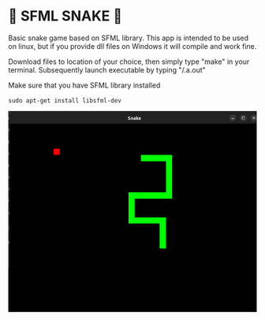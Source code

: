 # 🐍 SFML SNAKE 🐍

Basic snake game based on SFML library. This app is intended to be used on linux, but if you provide dll files on Windows it will compile and work fine. 

Download files to location of your choice, then simply type "make" in your terminal. Subsequently launch executable by typing "/.a.out"

Make sure that you have SFML library installed
```
sudo apt-get install libsfml-dev
```

![](gameplay.png)

